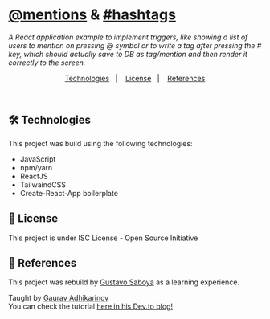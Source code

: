 # <u>@mentions</u> & <u>#hashtags</u>

_A React application example to implement triggers, like showing a list of users to mention on pressing @ symbol or to write a tag after pressing the # key, which should actually save to DB as tag/mention and then render it correctly to the screen._

<p align="center">
  <a href="##Technologies">Technologies</a>&nbsp;&nbsp;&nbsp;|&nbsp;&nbsp;&nbsp;
  <a href="##license">License</a>&nbsp;&nbsp;&nbsp;|&nbsp;&nbsp;&nbsp;
  <a href="##references">References</a>
</p>
<br>

## 🛠️ Technologies

This project was build using the following technologies:

- JavaScript
- npm/yarn
- ReactJS
- TailwaindCSS
- Create-React-App boilerplate

## 📝 License

This project is under ISC License - Open Source Initiative

## 🚀 References

This project was rebuild by [Gustavo Saboya](https://github.com/saboyagustavo) as a learning experience.

Taught by [Gaurav Adhikarinov]() \
You can check the tutorial [here in his Dev.to blog!](https://dev.to/gauravadhikari1997/creating-mentions-and-hashtags-in-reactjs-1el6)
